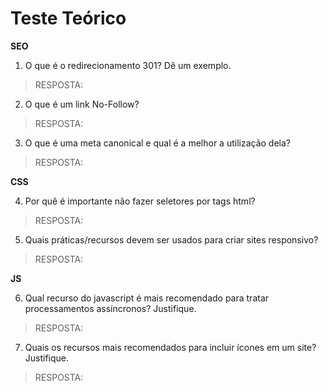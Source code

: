 # Teste Teórico

**SEO**

1. O que é o redirecionamento 301? Dê um exemplo.

> RESPOSTA:

2. O que é um link No-Follow?

> RESPOSTA:

3. O que é uma meta canonical e qual é a melhor a utilização dela?

> RESPOSTA:


**CSS**

4. Por quê é importante não fazer seletores por tags html?

> RESPOSTA:

5. Quais práticas/recursos devem ser usados para criar sites responsivo?

> RESPOSTA:


**JS**

6. Qual recurso do javascript é mais recomendado para tratar processamentos assíncronos? Justifique.

> RESPOSTA:

7. Quais os recursos mais recomendados para incluir ícones em um site? Justifique.

> RESPOSTA:
